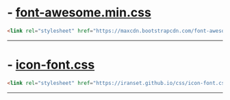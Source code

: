 
# - [font-awesome.min.css](https://maxcdn.bootstrapcdn.com/font-awesome/4.5.0/css/font-awesome.min.css)
```html
<link rel="stylesheet" href="https://maxcdn.bootstrapcdn.com/font-awesome/4.5.0/css/font-awesome.min.css" />
```
***

# - [icon-font.css](https://iranset.github.io/css/icon-font.css)
```html
<link rel="stylesheet" href="https://iranset.github.io/css/icon-font.css" />
```
***

